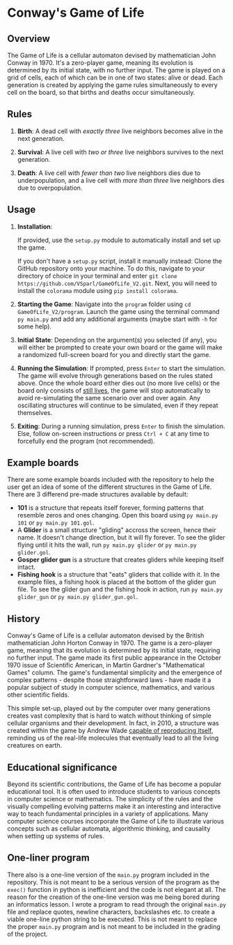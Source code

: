 # Conway's Game of Life

## Overview
The Game of Life is a cellular automaton devised by mathematician John Conway in 1970. It's a zero-player game, meaning its evolution is determined by its initial state, with no further input. The game is played on a grid of cells, each of which can be in one of two states: alive or dead. Each generation is created by applying the game rules simultaneously to every cell on the board, so that births and deaths occur simultaneously.

## Rules
1.  **Birth**: A dead cell with *exactly three* live neighbors becomes alive in the next generation.

2.  **Survival**: A live cell with *two or three* live neighbors survives to the next generation.

3.  **Death**: A live cell with *fewer than two* live neighbors dies due to underpopulation, and a live cell with *more than three* live neighbors dies due to overpopulation.

## Usage
1.  **Installation**:

	If provided, use the `setup.py` module to automatically install and set up the game.

	If you don't have a `setup.py` script, install it manually instead:	
	Clone the GitHub repository onto your machine. To do this, navigate to your directory of choice in your terminal and enter `git clone https://github.com/VSparl/GameOfLife_V2.git`. Next, you will need to install the `colorama` module using `pip install colorama`.

3.  **Starting the Game**: Navigate into the `program` folder using `cd GameOfLife_V2/program`. Launch the game using the terminal command `py main.py` and add any additional arguments (maybe start with `-h` for some help).

4.  **Initial State**: Depending on the argument(s) you selected (if any), you will either be prompted to create your own board or the game will make a randomized full-screen board for you and directly start the game.

5.  **Running the Simulation**: If prompted, press `Enter` to start the simulation. The game will evolve through generations based on the rules stated above. Once the whole board either dies out (no more live cells) or the board only consists of [still lives](https://en.wikipedia.org/wiki/Still_life_%28cellular_automaton%29), the game will stop automatically to avoid re-simulating the same scenario over and over again. Any oscillating structures will continue to be simulated, even if they repeat themselves.

6.  **Exiting**: During a running simulation, press `Enter` to finish the simulation. Else, follow on-screen instructions or press `Ctrl + C` at any time to forcefully end the program (not recommended).

## Example boards
There are some example boards included with the repository to help the user get an idea of some of the different structures in the Game of Life. There are 3 differend pre-made structures available by default:
 - **101** is a structure that repeats itself forever, forming patterns that resemble zeros and ones changing. Open this board using `py main.py 101` or `py main.py 101.gol`.
 - A **Glider** is a small structure "gliding" accross the screen, hence their name. It doesn't change direction, but it will fly forever. To see the glider flying until it hits the wall, run `py main.py glider` or `py main.py glider.gol`.
 - **Gosper glider gun** is a structure that creates gliders while keeping itself intact. 
 - **Fishing hook** is a structure that "eats" gliders that collide with it. In the example files, a fishing hook is placed at the bottom of the glider gun file. To see the glider gun and the fishing hook in action, run `py main.py glider_gun` or `py main.py glider_gun.gol`.

## History
Conway's Game of Life is a cellular automaton devised by the British mathematician John Horton Conway in 1970. The game is a zero-player game, meaning that its evolution is determined by its initial state, requiring no further input. The game made its first public appearance in the October 1970 issue of Scientific American, in Martin Gardner's "Mathematical Games" column. The game's fundamental simplicity and the emergence of complex patterns - despite those straightforward laws - have made it a popular subject of study in computer science, mathematics, and various other scientific fields.

This simple set-up, played out by the computer over many generations creates vast complexity that is hard to watch without thinking of simple cellular organisms and their development. In fact, in 2010, a structure was created within the game by Andrew Wade [capable of reproducing itself](https://www.newscientist.com/article/mg20627653-800-first-replicating-creature-spawned-in-life-simulator/), reminding us of the real-life molecules that eventually lead to all the living creatures on earth.

## Educational significance
Beyond its scientific contributions, the Game of Life has become a popular educational tool. It is often used to introduce students to various concepts in computer science or mathematics. The simplicity of the rules and the visually compelling evolving patterns make it an interesting and interactive way to teach fundamental principles in a variety of applications. Many computer science courses incorporate the Game of Life to illustrate various concepts such as cellular automata, algorithmic thinking, and causality when setting up systems of rules.

## One-liner program
There also is a one-line version of the `main.py` program included in the repository. This is not meant to be a serious version of the program as the `exec()` function in python is inefficient and the code is not elegant at all. The reason for the creation of the one-line version was me being bored during an informatics lesson. I wrote a program to read through the original `main.py` file and replace quotes, newline characters, backslashes etc. to create a viable one-line python string to be executed. This is not meant to replace the proper `main.py` program and is not meant to be included in the grading of the project.